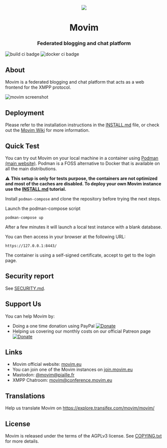<p align="center"><img src="https://movim.eu/img/128.png"/></p>
<h1 align="center">Movim</h1>
<h3 align="center">Federated blogging and chat platform</h3>

![build ci badge](https://github.com/movim/movim/actions/workflows/main.yml/badge.svg?event=push)
![docker ci badge](https://github.com/movim/movim/actions/workflows/docker.yml/badge.svg?event=push)

About
-----
Movim is a federated blogging and chat platform that acts as a web frontend for the XMPP protocol.

![movim screenshot](https://movim.eu/img/home.webp)

Deployment
----------
Please refer to the installation instructions in the [INSTALL.md](INSTALL.md) file, or check out the [Movim Wiki](https://github.com/movim/movim/wiki) for more information.

Quick Test
----------

You can try out Movim on your local machine in a container using [Podman (main website)](https://podman.io/). Podman is a FOSS alternative to Docker that is available on all the main distributions.

⚠️ __This setup is only for tests purpose, the containers are not optimized and most of the caches are disabled. To deploy your own Movim instance use the [INSTALL.md](INSTALL.md) tutorial.__

Install `podman-compose` and clone the repository before trying the next steps.

Launch the podman-compose script

    podman-compose up

After a few minutes it will launch a local test instance with a blank database.

You can then access in your browser at the following URL:

    https://127.0.0.1:8443/

The container is using a self-signed certificate, accept to get to the login page.

Security report
---------------

See [SECURITY.md](./SECURITY.md).

Support Us
----------
You can help Movim by:

* Doing a one time donation using PayPal [![Donate](https://img.shields.io/badge/Donate-PayPal-blue.svg)](https://www.paypal.com/cgi-bin/webscr?cmd=_donations&business=8QHPJDAQXT9UC)
* Helping us covering our monthly costs on our official Patreon page [![Donate](https://img.shields.io/badge/Patreon-Become%20a%20Patron-orange.svg)](https://www.patreon.com/movim)

Links
-----
* Movim official website: [movim.eu](https://movim.eu/)
* You can join one of the Movim instances on [join.movim.eu](https://join.movim.eu/)
* Mastodon: [@movim@piaille.fr](https://piaille.fr/@movim)
* XMPP Chatroom: [movim@conference.movim.eu](xmpp:movim@conference.movim.eu)

Translations
------------
Help us translate Movim on https://explore.transifex.com/movim/movim/

License
-------
Movim is released under the terms of the AGPLv3 license. See [COPYING.txt](./COPYING.txt) for more details.
